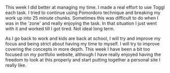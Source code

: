 This week I did better at managing my time. I made a real effort to use Toggl each task. I tried to continue using Pomordoro technique and breaking my work up into  25 minute chunks. Sometimes this was difficult to do when I was in the 'zone' and really enjoying the task.  In that situation I just went with it and worked till I got tired. Not ideal long term.

As I go back to work and kids are back at school, I will try and improve my focus and being strict about having my time to myself. I will try to improve covering the concepts in more depth. This week I have been a bit too focused on my portfolio website, although I have really enjoyed having the freedom to look at this properly and start putting together a personal site I really like.
